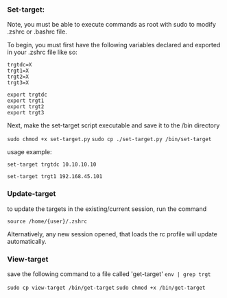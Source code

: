 ### Set-target:
Note, you must be able to execute commands as root with sudo to modify .zshrc or .bashrc file.

To begin, you must first have the following variables declared and exported in your .zshrc file like so:

```
trgtdc=X
trgt1=X
trgt2=X
trgt3=X

export trgtdc
export trgt1
export trgt2
export trgt3
```

Next, make the set-target script executable and save it to the /bin directory

`sudo chmod +x set-target.py`
`sudo cp ./set-target.py /bin/set-target`

usage example:
```
set-target trgtdc 10.10.10.10
```
```
set-target trgt1 192.168.45.101
```

### Update-target
to update the targets in the existing/current session, run the command 
```
source /home/{user}/.zshrc
```

Alternatively, any new session opened, that loads the rc profile will update automatically.


### View-target
save the following command to a file called 'get-target'
`env | grep trgt`

`sudo cp view-target /bin/get-target`
`sudo chmod +x /bin/get-target`


